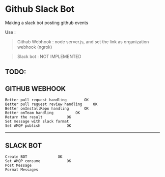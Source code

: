 # Github Slack Bot

Making a slack bot posting github events

Use : 

> Github Webhook : node server.js, and set the link as organization webhook (ngrok)

> Slack bot : NOT IMPLEMENTED



TODO:
---------------------

GITHUB WEBHOOK
---------------------
	Better pull request handling		OK
	Better pull request review handling 	OK
	Better onInstallRepo handling 		OK
	Better onTeam handling 			OK
	Return the result 			OK
	Set message with slack format
	Set AMQP publish			OK
---------------------
SLACK BOT
---------------------
	Create BOT				OK
	Set AMQP consume			OK
	Post Message
	Format Messages